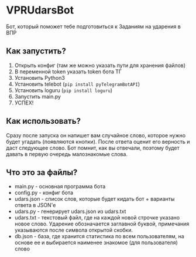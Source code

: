 # VPRUdarsBot
Бот, который поможет тебе подготовиться к Заданиям на ударения в ВПР

## Как запустить?
1. Открыть конфиг (там же можно указать пути для хранения файлов)
1. В переменной token указать token бота ТГ
1. Установить Python3
1. Установить telebot (`pip install pyTelegramBotAPI`)
1. Установить loguru (`pip install loguru`)
1. Запустить main.py
1. УСПЕХ!

## Как использовать?
Сразу после запуска он напишет вам случайное слово, которое нужно будет угадать (появляются кнопки).
После ответа оценит его верность и даст следующее слово.
Бот помнит, как вы отвечали, поэтому будет давать в первую очередь малознакомые слова.

## Что это за файлы?
- main.py - основная программа бота
- config.py - конфиг бота
- udars.json - список слов, которые будет кидать бот + варианты ответа в  JSON'e
- udars.py - генерирует udars.json из udars.txt
- udars.txt - текстовый файл, где на каждой новой строчке указано новое слово. Ударение обозначается заглавной буквой, примечания указываются после символа открытой скобки.
- db.json - база, где хранится статистика по всем пользователям, на основе ее и выбирается наименее знакомое (для пользователя) слово
